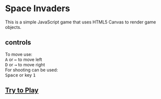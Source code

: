 # Space Invaders
This is a simple JavaScript game that uses HTML5 Canvas to render game objects.

## controls
To move use:  
<kbd>A</kbd> or <kbd>←</kbd> to move left  
<kbd>D</kbd> or <kbd>→</kbd> to move right  
For shooting can be used:  
<kbd>Space</kbd> or key <kbd>1</kbd>  

## [Try to Play](https://andreyzaklitskiy.github.io/retroGame/)
